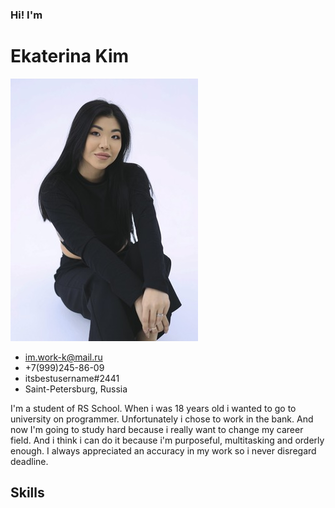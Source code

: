 ### Hi! I'm
# Ekaterina Kim

<img src="\images\file.jpg" alt="Photo">

- <im.work-k@mail.ru>
- +7(999)245-86-09
- itsbestusername#2441
- Saint-Petersburg, Russia

I'm a student of RS School. When i was 18 years old i wanted to go to university on programmer. Unfortunately i chose to work in the bank. And now I'm going to study hard because i really want to change my career field. And i think i can do it because i'm purposeful, multitasking and orderly enough. I always appreciated an accuracy in my work so i never disregard deadline. 

## Skills